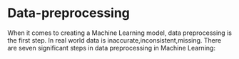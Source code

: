 # Data-preprocessing
When it comes to creating a Machine Learning model, data preprocessing is the first step. In  real world data is inaccurate,inconsistent,missing.
There are seven significant steps in data preprocessing in Machine Learning:
 
